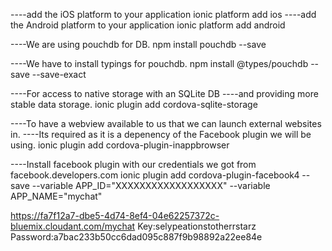 ----add the iOS platform to your application
ionic platform add ios
----add the Android platform to your application
ionic platform add android

----We are using pouchdb for DB.
npm install pouchdb --save

----We have to install typings for pouchdb.
npm install @types/pouchdb --save --save-exact

----For access to native storage with an SQLite DB
----and providing more stable data storage.
ionic plugin add cordova-sqlite-storage


----To have a webview available to us that we can launch external websites in.
----Its required as it is a depenency of the Facebook plugin we will be using.
ionic plugin add cordova-plugin-inappbrowser

----Install facebook plugin with our credentials we got from facebook.developers.com
ionic plugin add cordova-plugin-facebook4 --save --variable APP_ID="XXXXXXXXXXXXXXXXXX" --variable APP_NAME="mychat"

https://fa7f12a7-dbe5-4d74-8ef4-04e62257372c-bluemix.cloudant.com/mychat
Key:selypeationstotherrstarz
Password:a7bac233b50cc6dad095c887f9b98892a22ee84e